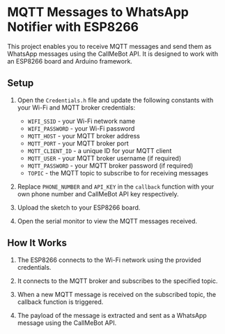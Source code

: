 # MQTT Messages to WhatsApp Notifier with ESP8266

This project enables you to receive MQTT messages and send them as WhatsApp messages using the CallMeBot API. It is designed to work with an ESP8266 board and Arduino framework.

## Setup

1. Open the `Credentials.h` file and update the following constants with your Wi-Fi and MQTT broker credentials:
   - `WIFI_SSID` - your Wi-Fi network name
   - `WIFI_PASSWORD` - your Wi-Fi password
   - `MQTT_HOST` - your MQTT broker address
   - `MQTT_PORT` - your MQTT broker port
   - `MQTT_CLIENT_ID` - a unique ID for your MQTT client
   - `MQTT_USER` - your MQTT broker username (if required)
   - `MQTT_PASSWORD` - your MQTT broker password (if required)
   - `TOPIC` - the MQTT topic to subscribe to for receiving messages

2. Replace `PHONE_NUMBER` and `API_KEY` in the `callback` function with your own phone number and CallMeBot API key respectively.

3. Upload the sketch to your ESP8266 board.

4. Open the serial monitor to view the MQTT messages received.

## How It Works

1. The ESP8266 connects to the Wi-Fi network using the provided credentials.

2. It connects to the MQTT broker and subscribes to the specified topic.

3. When a new MQTT message is received on the subscribed topic, the callback function is triggered.

4. The payload of the message is extracted and sent as a WhatsApp message using the CallMeBot API.


